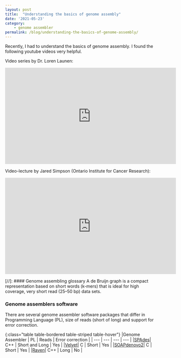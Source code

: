 ```yaml
---
layout: post
title:  "Understanding the basics of genome assembly"
date: '2021-05-23'
category:
    - genome assembler
permalink: /blog/understanding-the-basics-of-genome-assembly/
---
```


Recently, I had to understand the basics of genome assembly. I found the following youtube videos very helpful.

Video series by Dr. Loren Launen:

<iframe width="560" height="315" src="https://www.youtube-nocookie.com/embed/dyGuXMyQEy8" title="YouTube video player" frameborder="0" allow="accelerometer; autoplay; clipboard-write; encrypted-media; gyroscope; picture-in-picture" allowfullscreen></iframe>

Video-lecture by Jared Simpson (Ontario Institute for Cancer Research):

<iframe width="560" height="315" src="https://www.youtube-nocookie.com/embed/5wvGapmA5zM" title="YouTube video player" frameborder="0" allow="accelerometer; autoplay; clipboard-write; encrypted-media; gyroscope; picture-in-picture" allowfullscreen></iframe>

[//]:  #### Genome assembling glossary
A de Bruijn graph is a compact representation based on short words (k-mers) that
is ideal for high coverage, very short read (25–50 bp) data sets.

### Genome assemblers software

There are several genome assembler software packages that differ in Programming Language (PL), size of
reads (short of long) and support for error correction.

{:class="table table-bordered table-striped table-hover"}
|Genome Assembler | PL | Reads | Error correction |
| --- | --- | --- | --- |
|[SPAdes](https://github.com/ablab/spades)| C++ | Short and Long | Yes |
|[Velvet](https://github.com/dzerbino/velvet)| C | Short | Yes |
|[SOAPdenovo2](https://github.com/aquaskyline/SOAPdenovo2)| C | Short | Yes |
|[Raven](https://github.com/lbcb-sci/raven)| C++ | Long | No |
